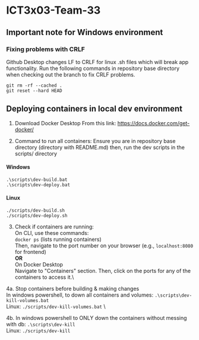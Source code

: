 # ICT3x03-Team-33
## Important note for Windows environment
### Fixing problems with CRLF
Github Desktop changes LF to CRLF for linux .sh files which will break app functionality. Run the following commands in repository base directory when checking out the branch to fix CRLF problems.
```
git rm -rf --cached .
git reset --hard HEAD
```

## Deploying containers in local dev environment
1. Download Docker Desktop
From this link: https://docs.docker.com/get-docker/

2. Command to run all containers:
Ensure you are in repository base directory (directory with README.md)
then, run the dev scripts in the scripts/ directory

#### Windows
```
.\scripts\dev-build.bat
.\scripts\dev-deploy.bat
```
#### Linux
```
./scripts/dev-build.sh
./scripts/dev-deploy.sh
```

3. Check if containers are running:\
On CLI, use these commands:\
`docker ps` (lists running containers)\
Then, navigate to the port number on your browser (e.g., `localhost:8080` for frontend)\
**OR** \
On Docker Desktop\
Navigate to "Containers" section. Then, click on the ports for any of the containers to access it.\

4a. Stop containers before building & making changes\
In windows powershell, to down all containers and volumes: `.\scripts\dev-kill-volumes.bat` \
Linux: `./scripts/dev-kill-volumes.bat` \

4b. In windows powershell to ONLY down the containers without messing with db: `.\scripts\dev-kill` \
Linux: `./scripts/dev-kill` 
